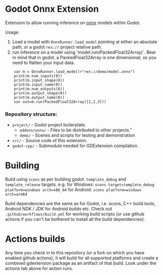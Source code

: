 # Godot Onnx Extension

Extension to allow running inference on [onnx](https://onnxruntime.ai/) models within Godot.

Usage:
1) Load a model with `OnnxRunner.load_model` pointing at either an absolute path, or a godot `res://` project relative path.
2) run inference on a model using 'model.run(PackedFloat32Array)`. Bear in mind that in godot, a PackedFloat32Array is one dimensional, so you need to flatten your input data.
   
```
	var m = OnnxRunner.load_model(r"res://demo/model.onnx")
	print(m.num_inputs(0)) 
	print(m.input_shape(0)) 
	print(m.input_name(0))
	print(m.num_outputs(0)) 
	print(m.output_shape(0)) 
	print(m.output_name(0))
	var out=m.run(PackedFloat32Array([1,2,3]))
```


### Repository structure:
- `project/` - Godot project boilerplate.
  - `addons/onnx/` - Files to be distributed to other projects.¹
  - `demo/` - Scenes and scripts for testing and demonstration
- `src/` - Source code of this extension.
- `godot-cpp/` - Submodule needed for GDExtension compilation.

# Building

Build using `scons` as per building godot. `template_debug` and `template_release` targets.
e.g.
for Windows:
`scons target=template_debug platform=windows arch=x86_64`
for Android:
`scons platform=windows arch=arm64`

Build dependencies are the same as for Godot, i.e. scons, C++ build tools, Android NDK / JDK for Android builds etc. Check out
`.github/workflows/build.yml` for working build scripts (or use github actions if you can't be bothered to install all the build dependencies).

# Actions builds

Any time you check in to this repository (or a fork on which you have enabled github actions), it will build for all supported platforms and create a combined gdextension package as an artifact of that build. Look under the actions tab above for action runs.
